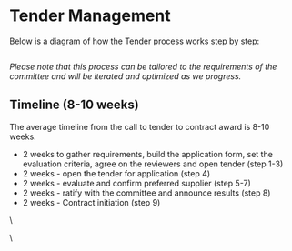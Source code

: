 # Tender Management

Below is a diagram of how the Tender process works step by step:

<figure><img src="https://lh7-rt.googleusercontent.com/docsz/AD_4nXe3pPpH_cP5JeclkUeemUz73NKIuS8X1WnkuT-ajkdawjkgBqa0mTRfHY-3SnU1QRuHVJV3T4AMV7Sfd35ipQuoCHPHSB6QohvoZy9IRrvAeBkG6GmazZ954YEgF8LbTu_QH2j7WQ?key=Sy1QIGFEJ2GYOk-GMd7fErwO" alt=""><figcaption></figcaption></figure>

_Please note that this process can be tailored to the requirements of the committee and will be iterated and optimized as we progress._

## Timeline (8-10 weeks)

The average timeline from the call to tender to contract award is 8-10 weeks.&#x20;

* 2 weeks to gather requirements, build the application form, set the evaluation criteria, agree on the reviewers and open tender (step 1-3)
* 2 weeks - open the tender for application (step 4)
* 2 weeks - evaluate and confirm preferred supplier (step 5-7)
* 2 weeks - ratify with the committee and announce results (step 8)
* 2 weeks - Contract initiation (step 9)

\


\
